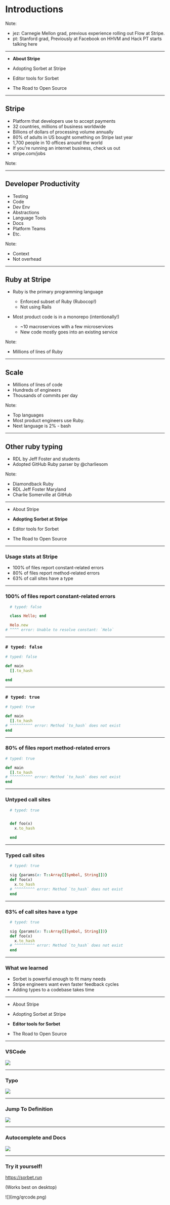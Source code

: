 # Introductions

Note:

- jez: Carnegie Mellon grad, previous experience rolling out Flow at Stripe.
- pt: Stanford grad, Previously at Facebook on HHVM and Hack
PT starts talking here

---

- **About Stripe**

- Adopting Sorbet at Stripe

- Editor tools for Sorbet

- The Road to Open Source

---

## Stripe

- Platform that developers use to accept payments
- 32 countries, millions of business worldwide
- Billions of dollars of processing volume annually
- 80% of adults in US bought something on Stripe last year
- 1,700 people in 10 offices around the world
- If you're running an internet business, check us out
- stripe.com/jobs

Note:

---

## Developer Productivity

- Testing
- Code
- Dev Env
- Abstractions
- Language Tools
- Docs
- Platform Teams
- Etc.

Note:

- Context
- Not overhead

---

## Ruby at Stripe

- Ruby is the primary programming language

  - Enforced subset of Ruby (Rubocop!)
  - Not using Rails

- Most product code is in a monorepo (intentionally!)

  - ~10 macroservices with a few microservices
  - New code mostly goes into an existing service

Note:

- Millions of lines of Ruby

---

## Scale

- Millions of lines of code
- Hundreds of engineers
- Thousands of commits per day

Note:

- Top languages
- Most product engineers use Ruby.
- Next language is 2% - bash

---

## Other ruby typing

- RDL by Jeff Foster and students
- Adopted GitHub Ruby parser by @charliesom

Note:

- Diamondback Ruby
- RDL Jeff Foster Maryland
- Charlie Somerville at GitHub

---

- About Stripe

- **Adopting Sorbet at Stripe**

- Editor tools for Sorbet

- The Road to Open Source

---

### Usage stats at Stripe

- 100% of files report constant-related errors
- 80% of files report method-related errors
- 63% of call sites have a type

---

### 100% of files report constant-related errors

```ruby
  # typed: false

  class Hello; end

  Helo.new
# ^^^^ error: Unable to resolve constant: `Helo`
```

<!--
Notes:
The alternative to this would be to ignore the file entirely.
-->

---

### `# typed: false`

```ruby
# typed: false

def main
  [].to_hash

end
```

---

### `# typed: true`

```ruby
# typed: true

def main
  [].to_hash
# ^^^^^^^^^^ error: Method `to_hash` does not exist
end
```

---

### 80% of files report method-related errors

```ruby
# typed: true

def main
  [].to_hash
# ^^^^^^^^^^ error: Method `to_hash` does not exist
end
```

---

### Untyped call sites

```ruby
  # typed: true


  def foo(x)
    x.to_hash

  end
```

---

### Typed call sites

```ruby
  # typed: true

  sig {params(x: T::Array[[Symbol, String]])}
  def foo(x)
    x.to_hash
  # ^^^^^^^^^ error: Method `to_hash` does not exist
  end
```

---

### 63% of call sites have a type

```ruby
  # typed: true

  sig {params(x: T::Array[[Symbol, String]])}
  def foo(x)
    x.to_hash
  # ^^^^^^^^^ error: Method `to_hash` does not exist
  end
```

---

### What we learned

- Sorbet is powerful enough to fit many needs
- Stripe engineers want even faster feedback cycles
- Adding types to a codebase takes time

---

- About Stripe

- Adopting Sorbet at Stripe

- **Editor tools for Sorbet**

- The Road to Open Source

---

### VSCode

![](img/vscode.png)

---

### Typo

![](img/typo.gif)

---

### Jump To Definition

![](img/jump2Def.gif)

---

### Autocomplete and Docs

![](img/autocompleteAndDocs1.gif)

---

### Try it yourself!

https://sorbet.run

(Works best on desktop)

<div style="height: 400px">
![](img/qrcode.png)
</div>

---

### Code Browsing (by Sourcegraph)

![](img/sourcegraph.gif)

Note:

- Beauty of LSP support is it is cross editor
- Our friends over at Sourcegraph already have LSP support
- We gave them access to the Sorbet sourcecode and they took our webasm pipeline
  and exposed our `--lsp` mode and magically it worked!

---

- About Stripe

- Adopting Sorbet at Stripe

- Editor tools for Sorbet

- **The Road to Open Source**

---

## Ruby 3 will have Types!

- We are very happy to be a part of its development
- See talks by Matz, Soutarosan and Endosan
- Will not have inline definitions
- Will have have side `.rbi` files
- Close to but not quite Ruby format
- Sorbet will understand both `.rbi` formats

---

## Sorbet open source?

- Yes! Soon.
- Already in Private Beta
  - 3 other companies contributed code
  - 5 testing it as users
- Want in?
  - sorbet@stripe.com

---

## Announcement: Docs!

http://sorbet.org

---

## Gemfile

```ruby
  gem 'sorbet', :group => :development
  gem 'sorbet-runtime'
```

---

## `srb init`

```bash
❯ srb init
👋 Hey there!
This script will get this project ready to use with Sorbet by
creating a `sorbet/` folder for your project. It will contain:

...

✅ Done!
This project is now set up for use with Sorbet.
```

---
## `srb`

```bash
❯ srb
No errors! Great job.
```

---
## `sorbet-typed` (by Coinbase)

https://github.com/sorbet/sorbet-typed/

> A central repository for sharing type defintions for Ruby gems

---

## DSL Extension (by Shopify)

```ruby
attribute my_id, :integer
```

becomes

```ruby
sig { returns(T.nilable(::Integer)) }
def my_id; end

sig { returns(T.any(::TrueClass, ::FalseClass)) }
def my_id?; end

sig { params(new_value: T.nilable(::Integer)).void }
def my_id=(new_value); end
```

---

## Rails ActiveRecord

```ruby
class Product < ApplicationRecord
  attribute :shop_id, :big_integer
  attribute :name, :string
  attribute :created_at, :datetime
  attribute :updated_at, :datetime

  belongs_to :shop, inverse_of: :products
  has_many :variants
end
```

---
## Implementation
```ruby
gen :bird
```
```ruby
method_name = ARGV[5].gsub("gen ", "").delete(":")
constant_name = method_name.dup
constant_name[0] = constant_name[0].upcase

puts "def #{method_name}; end"
puts "#{constant_name} = true"
```
```ruby
def bird; end
Bird = true
```

---

## Typechecking Rails

```
❯ rails new blog
```

<div style="height:400px">
![](img/rails_new.png)
</div>

---

## It typechecks!

```bash
❯ git grep -h typed: | sort | uniq -c
   2 # typed: autogenerated
   2 # typed: false
  82 # typed: true
  17 # typed: strict
  19 # typed: strong
```

---

## New feature: `bind`

```ruby
class Rails::Application
  sig do
    params(
        blk: T.proc.bind(Rails::Application).void
    )
    .void
  end
  def configure(&blk); end
end
```

---

## Typechecking Rails

- Only needed 7 hand-written type signatures
- 1 new feature
- Most other signatures are autogenerated by reflection

---

## Roadmap

TODO

---

## Closing

- Already in private beta
- Open sourcing RealSoonNow
- Editors under active development
- Roadmap

---

# Thank you!

sorbet@stripe.com
